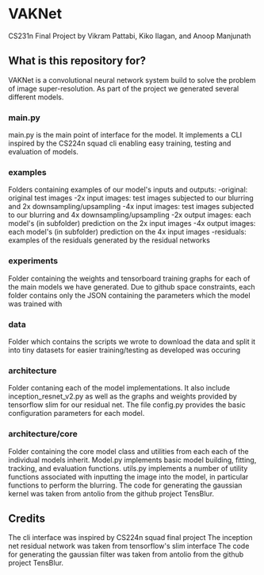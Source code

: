 # VAKNet
CS231n Final Project by Vikram Pattabi, Kiko Ilagan, and Anoop Manjunath

## What is this repository for?

VAKNet is a convolutional neural network system build to solve the problem of image super-resolution. As part of the project we generated several different models.

### main.py

main.py is the main point of interface for the model. It implements a CLI inspired by the CS224n squad cli enabling easy training, testing and evaluation of models.

### examples

Folders containing examples of our model's inputs and outputs:
-original: original test images
-2x input images: test images subjected to our blurring and 2x downsampling/upsampling
-4x input images: test images subjected to our blurring and 4x downsampling/upsampling
-2x output images: each model's (in subfolder) prediction on the 2x input images
-4x output images: each model's (in subfolder) prediction on the 4x input images
-residuals: examples of the residuals generated by the residual networks

### experiments

Folder containing the weights and tensorboard training graphs for each of the main models we have generated. Due to github space constraints, each folder contains only the JSON containing the parameters which the model was trained with

### data

Folder which contains the scripts we wrote to download the data and split it into tiny datasets for easier training/testing as developed was occuring

### architecture

Folder contaning each of the model implementations. It also include inception_resnet_v2.py as well as the graphs and weights provided by tensorflow slim for our residual net. The file config.py provides the basic configuration parameters for each model.

### architecture/core

Folder containing the core model class and utilities from each each of the individual models inherit. Model.py implements basic model building, fitting, tracking, and evaluation functions. utils.py implements a number of utility functions associated with inputting the image into the model, in particular functions to perform the blurring. The code for generating the gaussian kernel was taken from antolio from the github project TensBlur.

## Credits

The cli interface was inspired by CS224n squad final project
The inception net residual network was taken from tensorflow's slim interface
The code for generating the gaussian filter was taken from antolio from the github project TensBlur.
